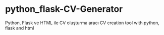 # python_flask-CV-Generator
Python, Flask ve HTML ile CV oluşturma aracı   CV creation tool with python, flask and html 
